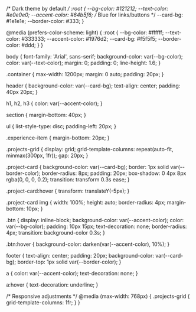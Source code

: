 /* Dark theme by default */
:root {
    --bg-color: #121212;
    --text-color: #e0e0e0;
    --accent-color: #64b5f6; /* Blue for links/buttons */
    --card-bg: #1e1e1e;
    --border-color: #333;
}

@media (prefers-color-scheme: light) {
    :root {
        --bg-color: #ffffff;
        --text-color: #333333;
        --accent-color: #1976d2;
        --card-bg: #f5f5f5;
        --border-color: #ddd;
    }
}

body {
    font-family: 'Arial', sans-serif;
    background-color: var(--bg-color);
    color: var(--text-color);
    margin: 0;
    padding: 0;
    line-height: 1.6;
}

.container {
    max-width: 1200px;
    margin: 0 auto;
    padding: 20px;
}

header {
    background-color: var(--card-bg);
    text-align: center;
    padding: 40px 20px;
}

h1, h2, h3 {
    color: var(--accent-color);
}

section {
    margin-bottom: 40px;
}

ul {
    list-style-type: disc;
    padding-left: 20px;
}

.experience-item {
    margin-bottom: 20px;
}

.projects-grid {
    display: grid;
    grid-template-columns: repeat(auto-fit, minmax(300px, 1fr));
    gap: 20px;
}

.project-card {
    background-color: var(--card-bg);
    border: 1px solid var(--border-color);
    border-radius: 8px;
    padding: 20px;
    box-shadow: 0 4px 8px rgba(0, 0, 0, 0.2);
    transition: transform 0.3s ease;
}

.project-card:hover {
    transform: translateY(-5px);
}

.project-card img {
    width: 100%;
    height: auto;
    border-radius: 4px;
    margin-bottom: 10px;
}

.btn {
    display: inline-block;
    background-color: var(--accent-color);
    color: var(--bg-color);
    padding: 10px 15px;
    text-decoration: none;
    border-radius: 4px;
    transition: background-color 0.3s;
}

.btn:hover {
    background-color: darken(var(--accent-color), 10%);
}

footer {
    text-align: center;
    padding: 20px;
    background-color: var(--card-bg);
    border-top: 1px solid var(--border-color);
}

a {
    color: var(--accent-color);
    text-decoration: none;
}

a:hover {
    text-decoration: underline;
}

/* Responsive adjustments */
@media (max-width: 768px) {
    .projects-grid {
        grid-template-columns: 1fr;
    }
}
